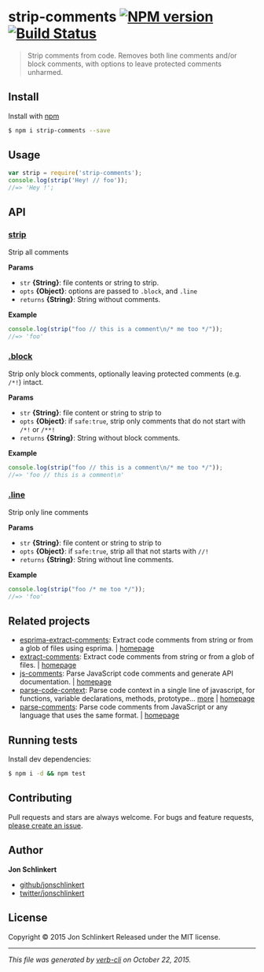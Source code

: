 # strip-comments [![NPM version](https://badge.fury.io/js/strip-comments.svg)](http://badge.fury.io/js/strip-comments)  [![Build Status](https://travis-ci.org/jonschlinkert/strip-comments.svg)](https://travis-ci.org/jonschlinkert/strip-comments)

> Strip comments from code. Removes both line comments and/or block comments, with options to leave protected comments unharmed.

## Install

Install with [npm](https://www.npmjs.com/)

```sh
$ npm i strip-comments --save
```

## Usage

```js
var strip = require('strip-comments');
console.log(strip('Hey! // foo'));
//=> 'Hey !';
```

## API

### [strip](index.js#L24)

Strip all comments

**Params**

* `str` **{String}**: file contents or string to strip.
* `opts` **{Object}**: options are passed to `.block`, and `.line`
* `returns` **{String}**: String without comments.

**Example**

```js
console.log(strip("foo // this is a comment\n/* me too */"));
//=> 'foo'
```

### [.block](index.js#L38)

Strip only block comments, optionally leaving protected comments
(e.g. `/*!`) intact.

**Params**

* `str` **{String}**: file content or string to strip to
* `opts` **{Object}**: if `safe:true`, strip only comments that do not start with `/*!` or `/**!`
* `returns` **{String}**: String without block comments.

**Example**

```js
console.log(strip("foo // this is a comment\n/* me too */"));
//=> 'foo // this is a comment\n'
```

### [.line](index.js#L57)

Strip only line comments

**Params**

* `str` **{String}**: file content or string to strip to
* `opts` **{Object}**: if `safe:true`, strip all that not starts with `//!`
* `returns` **{String}**: String without line comments.

**Example**

```js
console.log(strip("foo /* me too */"));
//=> 'foo'
```

## Related projects

* [esprima-extract-comments](https://www.npmjs.com/package/esprima-extract-comments): Extract code comments from string or from a glob of files using esprima. | [homepage](https://github.com/jonschlinkert/esprima-extract-comments)
* [extract-comments](https://www.npmjs.com/package/extract-comments): Extract code comments from string or from a glob of files. | [homepage](https://github.com/jonschlinkert/extract-comments)
* [js-comments](https://www.npmjs.com/package/js-comments): Parse JavaScript code comments and generate API documentation. | [homepage](https://github.com/jonschlinkert/js-comments)
* [parse-code-context](https://www.npmjs.com/package/parse-code-context): Parse code context in a single line of javascript, for functions, variable declarations, methods, prototype… [more](https://www.npmjs.com/package/parse-code-context) | [homepage](https://github.com/jonschlinkert/parse-code-context)
* [parse-comments](https://www.npmjs.com/package/parse-comments): Parse code comments from JavaScript or any language that uses the same format. | [homepage](https://github.com/jonschlinkert/parse-comments)

## Running tests

Install dev dependencies:

```sh
$ npm i -d && npm test
```

## Contributing

Pull requests and stars are always welcome. For bugs and feature requests, [please create an issue](https://github.com/jonschlinkert/strip-comments/issues/new).

## Author

**Jon Schlinkert**

+ [github/jonschlinkert](https://github.com/jonschlinkert)
+ [twitter/jonschlinkert](http://twitter.com/jonschlinkert)

## License

Copyright © 2015 Jon Schlinkert
Released under the MIT license.

***

_This file was generated by [verb-cli](https://github.com/assemble/verb-cli) on October 22, 2015._